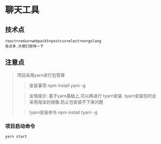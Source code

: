 # 聊天工具

## 技术点

    react+redux+webpack5+postcss+electron+golang
    有点多.大佬们担待一下

## 注意点

> 项目采用yarn进行包管理
>> 安装事项 npm install yarn -g
>
>> 友情提示: 基于yarn基础上,可以再进行 tyarn安装. tyarn安装包时会采用淘宝的镜像.防止包安装不下来问题
>
>> tyarn安装命令 npm install tyarn -g


### 项目启动命令

    yarn start